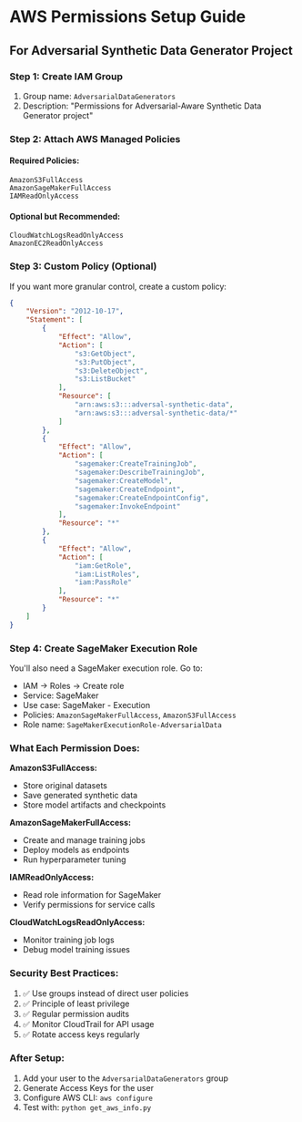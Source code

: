 # AWS Permissions Setup Guide

## For Adversarial Synthetic Data Generator Project

### Step 1: Create IAM Group
1. Group name: `AdversarialDataGenerators`
2. Description: "Permissions for Adversarial-Aware Synthetic Data Generator project"

### Step 2: Attach AWS Managed Policies

#### Required Policies:
```
AmazonS3FullAccess
AmazonSageMakerFullAccess
IAMReadOnlyAccess
```

#### Optional but Recommended:
```
CloudWatchLogsReadOnlyAccess
AmazonEC2ReadOnlyAccess
```

### Step 3: Custom Policy (Optional)
If you want more granular control, create a custom policy:

```json
{
    "Version": "2012-10-17",
    "Statement": [
        {
            "Effect": "Allow",
            "Action": [
                "s3:GetObject",
                "s3:PutObject",
                "s3:DeleteObject",
                "s3:ListBucket"
            ],
            "Resource": [
                "arn:aws:s3:::adversal-synthetic-data",
                "arn:aws:s3:::adversal-synthetic-data/*"
            ]
        },
        {
            "Effect": "Allow",
            "Action": [
                "sagemaker:CreateTrainingJob",
                "sagemaker:DescribeTrainingJob",
                "sagemaker:CreateModel",
                "sagemaker:CreateEndpoint",
                "sagemaker:CreateEndpointConfig",
                "sagemaker:InvokeEndpoint"
            ],
            "Resource": "*"
        },
        {
            "Effect": "Allow",
            "Action": [
                "iam:GetRole",
                "iam:ListRoles",
                "iam:PassRole"
            ],
            "Resource": "*"
        }
    ]
}
```

### Step 4: Create SageMaker Execution Role
You'll also need a SageMaker execution role. Go to:
- IAM → Roles → Create role
- Service: SageMaker
- Use case: SageMaker - Execution
- Policies: `AmazonSageMakerFullAccess`, `AmazonS3FullAccess`
- Role name: `SageMakerExecutionRole-AdversarialData`

### What Each Permission Does:

**AmazonS3FullAccess:**
- Store original datasets
- Save generated synthetic data
- Store model artifacts and checkpoints

**AmazonSageMakerFullAccess:**
- Create and manage training jobs
- Deploy models as endpoints
- Run hyperparameter tuning

**IAMReadOnlyAccess:**
- Read role information for SageMaker
- Verify permissions for service calls

**CloudWatchLogsReadOnlyAccess:**
- Monitor training job logs
- Debug model training issues

### Security Best Practices:
1. ✅ Use groups instead of direct user policies
2. ✅ Principle of least privilege
3. ✅ Regular permission audits
4. ✅ Monitor CloudTrail for API usage
5. ✅ Rotate access keys regularly

### After Setup:
1. Add your user to the `AdversarialDataGenerators` group
2. Generate Access Keys for the user
3. Configure AWS CLI: `aws configure`
4. Test with: `python get_aws_info.py`
